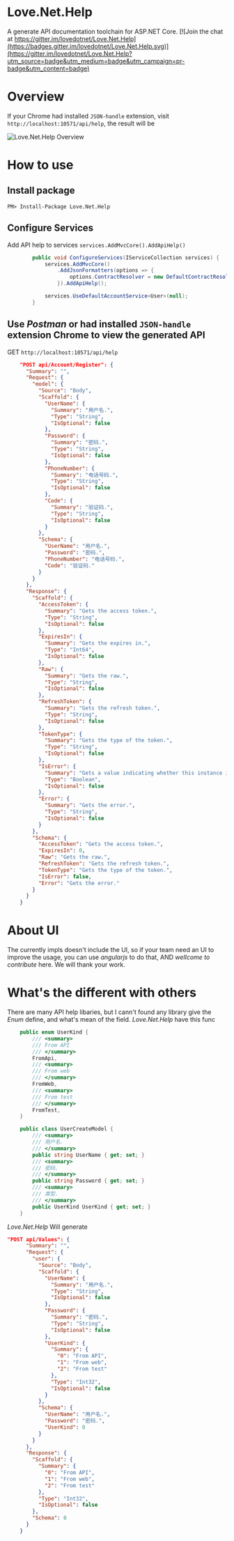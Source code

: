 # Love.Net.Help

A generate API documentation toolchain for ASP.NET Core. [![Join the chat at https://gitter.im/lovedotnet/Love.Net.Help](https://badges.gitter.im/lovedotnet/Love.Net.Help.svg)](https://gitter.im/lovedotnet/Love.Net.Help?utm_source=badge&utm_medium=badge&utm_campaign=pr-badge&utm_content=badge) 

# Overview

If your Chrome had installed `JSON-handle` extension, visit `http://localhost:10571/api/help`, the result will be

![Love.Net.Help Overview](images/JSON-handle.PNG)

# How to use

## Install package

`PM> Install-Package Love.Net.Help`

## Configure Services

Add API help to services `services.AddMvcCore().AddApiHelp()`

```C#
        public void ConfigureServices(IServiceCollection services) {
            services.AddMvcCore()
                .AddJsonFormatters(options => {
                    options.ContractResolver = new DefaultContractResolver();
                }).AddApiHelp();

            services.UseDefaultAccountService<User>(null);
        }

```

## Use *Postman* or had installed `JSON-handle` extension Chrome to view the generated API

GET `http://localhost:10571/api/help`

```JSON
    "POST api/Account/Register": {
      "Summary": "",
      "Request": {
        "model": {
          "Source": "Body",
          "Scaffold": {
            "UserName": {
              "Summary": "用户名.",
              "Type": "String",
              "IsOptional": false
            },
            "Password": {
              "Summary": "密码.",
              "Type": "String",
              "IsOptional": false
            },
            "PhoneNumber": {
              "Summary": "电话号码.",
              "Type": "String",
              "IsOptional": false
            },
            "Code": {
              "Summary": "验证码.",
              "Type": "String",
              "IsOptional": false
            }
          },
          "Schema": {
            "UserName": "用户名.",
            "Password": "密码.",
            "PhoneNumber": "电话号码.",
            "Code": "验证码."
          }
        }
      },
      "Response": {
        "Scaffold": {
          "AccessToken": {
            "Summary": "Gets the access token.",
            "Type": "String",
            "IsOptional": false
          },
          "ExpiresIn": {
            "Summary": "Gets the expires in.",
            "Type": "Int64",
            "IsOptional": false
          },
          "Raw": {
            "Summary": "Gets the raw.",
            "Type": "String",
            "IsOptional": false
          },
          "RefreshToken": {
            "Summary": "Gets the refresh token.",
            "Type": "String",
            "IsOptional": false
          },
          "TokenType": {
            "Summary": "Gets the type of the token.",
            "Type": "String",
            "IsOptional": false
          },
          "IsError": {
            "Summary": "Gets a value indicating whether this instance is error.",
            "Type": "Boolean",
            "IsOptional": false
          },
          "Error": {
            "Summary": "Gets the error.",
            "Type": "String",
            "IsOptional": false
          }
        },
        "Schema": {
          "AccessToken": "Gets the access token.",
          "ExpiresIn": 0,
          "Raw": "Gets the raw.",
          "RefreshToken": "Gets the refresh token.",
          "TokenType": "Gets the type of the token.",
          "IsError": false,
          "Error": "Gets the error."
        }
      }
    }
```

# About UI

The currently impls doesn't include the UI, so if your team need an UI to improve the usage, you can use *angularjs* to do that, AND *wellcome to contribute* here. We will thank
your work.

# What's the different with others

There are many API help libaries, but I cann't found any library give the *Enum* define, and what's mean of the field. *Love.Net.Help* have this func

```C#
    public enum UserKind {
        /// <summary>
        /// From API
        /// </summary>
        FromApi,
        /// <summary>
        /// From web
        /// </summary>
        FromWeb,
        /// <summary>
        /// From test
        /// </summary>
        FromTest,
    }

    public class UserCreateModel {
        /// <summary>
        /// 用户名.
        /// </summary>
        public string UserName { get; set; }
        /// <summary>
        /// 密码.
        /// </summary>
        public string Password { get; set; }
        /// <summary>
        /// 类型.
        /// </summary>
        public UserKind UserKind { get; set; }
    }
```

*Love.Net.Help* Will generate

```JSON
"POST api/Values": {
      "Summary": "",
      "Request": {
        "user": {
          "Source": "Body",
          "Scaffold": {
            "UserName": {
              "Summary": "用户名.",
              "Type": "String",
              "IsOptional": false
            },
            "Password": {
              "Summary": "密码.",
              "Type": "String",
              "IsOptional": false
            },
            "UserKind": {
              "Summary": {
                "0": "From API",
                "1": "From web",
                "2": "From test"
              },
              "Type": "Int32",
              "IsOptional": false
            }
          },
          "Schema": {
            "UserName": "用户名.",
            "Password": "密码.",
            "UserKind": 0
          }
        }
      },
      "Response": {
        "Scaffold": {
          "Summary": {
            "0": "From API",
            "1": "From web",
            "2": "From test"
          },
          "Type": "Int32",
          "IsOptional": false
        },
        "Schema": 0
      }
    }
```